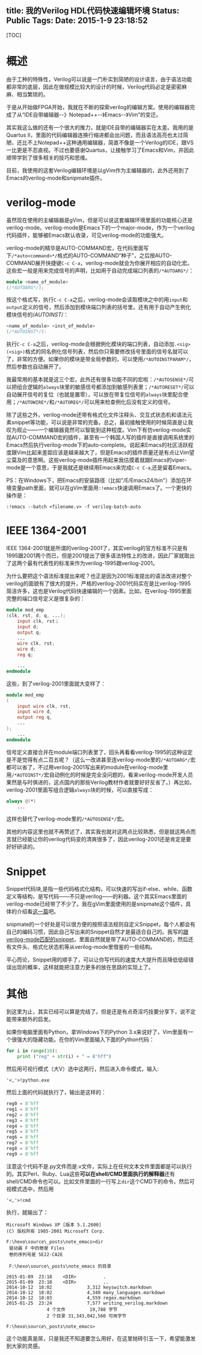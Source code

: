 title: 我的Verilog HDL代码快速编辑坏境
Status: Public
Tags: 
Date: 2015-1-9 23:18:52
---

[TOC]

# 概述

由于工种的特殊性，Verilog可以说是一门朴实到简陋的设计语言，由于语法功能都非常的底层，因此在做规模比较大的设计的时候，Verilog代码必定是密密麻麻、相当繁琐的。

于是从开始做FPGA开始，我就在不断的探索verilog的编辑方案。使用的编辑器完成了从“IDE自带编辑器--》Notepad++--》Emacs--》Vim”的变迁。

其实我这么做的还有一个很大的推力，就是IDE自带的编辑器实在太差。我用的是Quartus II，里面的代码编辑器连换行缩进都会出问题，而且语法高亮也太过简陋，还比不上Notepad++这种通用编辑器，简直不像是一个Verilog的IDE，跟VS一比更是不忍直视。不过也要感谢Quartus，让接触学习了Emacs和Vim，并因此顺带学到了很多相关的技巧和思维。

目前，我使用的这套Verilog编辑环境是以gVim作为主编辑器的，此外还用到了Emacs的verilog-mode和snipmate插件。

<!--more-->

# verilog-mode

虽然现在使用的主编辑器是gVim，但是可以说这套编辑环境里面的功能核心还是verilog-mode。verilog-mode是Emacs下的一个major-mode，作为一个verilog代码插件，能够被Emacs默认收录，可见verilog-mode的功能强大。

verilog-mode的精华是AUTO-COMMAND宏，在代码里面写下`/*auto<command>*/`格式的AUTO-COMMAND“种子”，之后按AUTO-COMMAND展开快捷键`C-c C-a`，verilog-mode就会为你展开相应的自动化宏。这些宏一般是用来完成信号的声明，比如用于自动完成端口列表的`/*AUTOARG*/`：

```verilog
module <name_of_module>
(/*AUTOARG*/);
```

按这个格式写，执行`C-c C-a`之后，verilog-mode会读取模块之中的用`input`和`output`定义的信号，然后添加到模块端口列表的括号里。还有用于自动产生例化模块信号的/*AUTOINST*/：

```verilog
<name_of_module> <inst_of_module>
(/*AUTOINST*/):
```

执行`C-c C-a`之后，verilog-mode会根据例化模块的端口列表，自动添加`.<sig> (<sig>)`格式的同名例化信号列表，然后你只需要修改括号里面的信号名就可以了，非常的方便。如果你的模块是带全局参数的，可以使用`/*AUTOINSTPARAM*/`，然后参数也自动展开了。

我最常用的基本就是这三个宏，此外还有很多功能不同的宏啦：`/*AUTOSENSE*/`可以把组合逻辑的`always`块里的敏感信号都添加到敏感列表里；`/*AUTORESET*/`可以自动展开信号的复位（也就是置零），可以放在带复位信号的`always`块里配合使用；`/*AUTOWIRE*/`和`/*AUTOREG*/`可以用来检查例化后没有定义的信号。

除了这些之外，verilog-mode还带有格式化文件注释头、交互式状态机和语法元素snippet等功能，可以说是非常的完备。总之，最初接触使用的时候简直是让我叹为观止——一个编辑器竟然可以智能到这种程度。Vim下有仿verilog-mode实现AUTO-COMMAND宏的插件，甚至有一个韩国人写的插件是直接调用系统里的Emacs然后执行verilog-mode下的auto-complete。说起来Emacs的社区活跃程度跟Vim比起来差距应该是越来越大了，但是Emacs的插件质量还是有点让Vim望尘莫及的意思啊。这些verilog-mode插件用起来我估摸着就跟Emacs的viper-mode是一个意思，于是我就还是继续用Emacs来完成`C-c C-a`,还是留着Emacs。

PS：在Windows下，把Emacs的安装路径（比如"/E/Emacs24/bin"）添加在环境变量path里面，就可以在gVim里面用`:!emacs`快速调用Emacs了。一个更快的操作是：

	:!emacs --batch <filename.v> -f verilog-batch-auto

# IEEE 1364-2001 

IEEE 1364-2001就是所谓的verilog-2001了，其实verilog的官方标准不只是有1995跟2001两个而已，但是2001提出了很多语法特性上的改进，因此厂家就取出了这两个最有代表性的标准来作为verilog-1995跟verilog-2001。

为什么要把这个语法标准提出来呢？也正是因为2001标准提出的语法改进对整个verilog的面貌有了很大的提升，严格的verilog-2001代码实在是比verilog-1995简洁许多，这也是Verilog代码快速编辑的一个因素。比如，在verilog-1995里面完整的端口信号定义是很复杂的：

```verilog
module mod_emp
(clk, rst, d, q, ...);
	input clk, rst；
	input d;
	output q;
	...
	wire clk, rst;
	wire d;
	reg q;

	...
endmodule
```

这些，到了verilog-2001里面就大变样了：

```verilog
module mod_emp
(	
	input wire clk, rst,
	input wire d,
	output reg q,
	...
);
	...
endmodule
```

信号定义直接合并在module端口列表里了，回头再看看verilog-1995的这种设定是不是觉得有点二百五呢？（这么一改进甚至连verilog-mode里的`/*AUTOARG*/`宏都可以省了，不过用verilog-2001写出来的module在verilog-mode里用`/*AUTOINST*/`宏自动例化的时候是完全没问题的，看来verilog-mode开发人员果然是与时俱进的，这点国内的那些Verilog教材作者就要好好反省了。）再比如，verilog-2001里面写组合逻辑`always`块的时候，可以直接写成：

```verilog
always @(*)
	...
```

这样也替代了verilog-mode里的`/*AUTOSENSE*/`宏。

其他的内容这里也就不再赘述了，其实我也就对这两点比较熟悉，但是就这两点而言就已经能让你的verilog代码变的清爽很多了，因此verilog-2001还是肯定是要好好研读的。

# Snippet

Snippet代码块,是指一些代码格式化结构，可以快速的写出if-else、while、函数定义等结构，是写代码——不只是verilog——的利器。这个其实Emacs里面的verilog-mode已经带了不少了。我在gVim里面使用的是snipmate这个插件，具体的介绍看[这一篇](http://zhouchuanrui.github.io/2013/08/28/note_vim/snipmate/)吧。

snipmate的一个好处是可以很方便的按照语法规则自定义Snippet，每个人都会有自己的编码习惯，因此自己写出来的Snippet自然才是最适合自己的。我写的[跟verilog-mode匹配的snippet](https://github.com/zhouchuanrui/mySnippet/blob/master/verilog.snippets)，里面自然就是带了AUTO-COMMAND的，然后还有文件头、格式化状态机等从verilog-mode里借鉴的一些结构。

平心而论，Snippet用的顺手了，可以让你写代码的速度大大提升而且降低低级错误出现的概率，这样就能把注意力更多的放在思路的实现上了。

# 其他

到这里为止，其实已经可以算是完结了。但是还是有点奇淫巧技要分享下，说不定能带来额外的启发。

如果你电脑里面有Python，拿Windows下的Python 3.x来说好了，Vim里面有一个很强大的隐藏功能。在你的Vim里面输入下面的Python代码：

```python
for i in range(10):
	print ("reg" + str(i) + " = 8'hff")
```

然后用可视行模式（大V）选中这两行，然后进入命令模式，输入:

	'<,'>!python.exe 

然后上面的代码就执行了，输出是这样的：

```verilog
reg0 = 8'hff
reg1 = 8'hff
reg2 = 8'hff
reg3 = 8'hff
reg4 = 8'hff
reg5 = 8'hff
reg6 = 8'hff
reg7 = 8'hff
reg8 = 8'hff
reg9 = 8'hff
```

注意这个代码不是.py文件而是.v文件，实际上在任何文本文件里面都是可以执行的。其实Perl、Ruby、Lua这些**可以在shell/CMD里面执行的解释器**还有shell/CMD命令也可以。比如文件里面的一行写上`dir`这个CMD下的命令，然后可视模式选中，然后用

	'<,'>!cmd

执行，就输出了：

```
Microsoft Windows XP [版本 5.1.2600]
(C) 版权所有 1985-2001 Microsoft Corp.

F:\hexo\source\_posts\note_emacs>dir
 驱动器 F 中的卷是 Files
 卷的序列号是 5E22-CA2E

 F:\hexo\source\_posts\note_emacs 的目录

2015-01-09  23:18    <DIR>          .
2015-01-09  23:18    <DIR>          ..
2014-10-12  18:02             3,312 keyswitch.markdown
2014-10-12  18:02             4,340 many_languages.markdown
2014-10-12  18:03             4,559 regex.markdown
2015-01-25  23:24             7,577 writing_verilog.markdown
               4 个文件         19,788 字节
               2 个目录 31,343,042,560 可用字节

F:\hexo\source\_posts\note_emacs>
```

这个功能真是屌，只是我还不知道要怎么用好，在这里抛砖引玉一下，希望能激发到大家的灵感。

